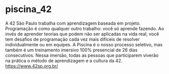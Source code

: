 # piscina_42
A 42 São Paulo trabalha com aprendizagem baseada em projeto. Programação é como qualquer outro trabalho: você só aprende fazendo. Ao invés de aprender teorias que podem não ser aplicadas na vida real, você tem desafios de programação cada vez mais difíceis de resolver individualmente ou em equipes.
A Piscina é o nosso processo seletivo, mas também é um treinamento imersivo 100% presencial de 26 dias consecutivos. Nessa imersão, todas as pessoas que participarem viverão na prática o método de aprendizagem e a cultura da 42.
https://www.42sp.org.br/
